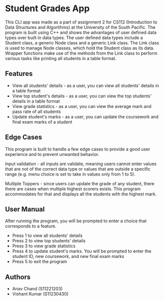 # Student Grades App

This CLI app was made as a part of assignment 2 for CS112 (Introduction to Data Structures and Algorithms) at the University of the South Pacific. The program is built using C++ and shows the advantages of user defined data types over built in data types. The user defined data types include a Student class, a generic Node class and a generic Link class. The Link class is used to manage Node classes, which hold the Student class as its data. Wrapper functions make use of the methods from the Link class to perform various tasks like printing all students in a table format.

## Features

- View all students' details - as a user, you can view all students' details in a table format
- View top student's details - as a user, you can view the top students' details in a table format
- View grade statistics - as a user, you can view the average mark and pass rate of all students
- Update student's marks - as a user, you can update the coursework and final exam marks of a student

## Edge Cases

This program is built to handle a few edge cases to provide a good user experience and to prevent unwanted behavior.

Input validation - all inputs are validate, meaning users cannot enter values that are not of the correct data type or values that are outside a specific range (e.g. menu choice is set to take in values only from 1 to 5).

Multiple Toppers - since users can update the grade of any student, there there are cases when multiple highest scorers exists. This program accommodates for that and displays all the students with the highest mark.

## User Manual

After running the program, you will be prompted to enter a choice that corresponds to a feature.

- Press 1 to view all students' details
- Press 2 to view top students' details
- Press 3 to view grade statistics
- Press 4 to update student's marks. You will be prompted to enter the student ID, new coursework, and new final exam marks
- Press 5 to exit the program

## Authors

- Anav Chand (S11221203)
- Vishant Kumar (S11230430)
